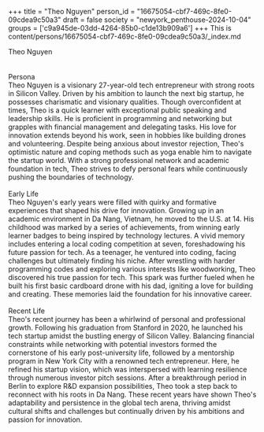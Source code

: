 +++
title = "Theo Nguyen"
person_id = "16675054-cbf7-469c-8fe0-09cdea9c50a3"
draft = false
society = "newyork_penthouse-2024-10-04"
groups = ['c9a945de-03dd-4264-85b0-c1de13b909a6']
+++
This is content/persons/16675054-cbf7-469c-8fe0-09cdea9c50a3/_index.md

<div class="h1_1_right">Theo Nguyen</div><br>
<br>
<div class="h2">Persona</div><div class="plain">Theo Nguyen is a visionary 27-year-old tech entrepreneur with strong roots in Silicon Valley. Driven by his ambition to launch the next big startup, he possesses charismatic and visionary qualities. Though overconfident at times, Theo is a quick learner with exceptional public speaking and leadership skills. He is proficient in programming and networking but grapples with financial management and delegating tasks. His love for innovation extends beyond his work, seen in hobbies like building drones and volunteering. Despite being anxious about investor rejection, Theo's optimistic nature and coping methods such as yoga enable him to navigate the startup world. With a strong professional network and academic foundation in tech, Theo strives to defy personal fears while continuously pushing the boundaries of technology.</div><br>
<div class="h2">Early Life</div><div class="plain">Theo Nguyen's early years were filled with quirky and formative experiences that shaped his drive for innovation. Growing up in an academic environment in Da Nang, Vietnam, he moved to the U.S. at 14. His childhood was marked by a series of achievements, from winning early learner badges to being inspired by technology lectures. A vivid memory includes entering a local coding competition at seven, foreshadowing his future passion for tech. As a teenager, he ventured into coding, facing challenges but ultimately finding his niche. After wrestling with harder programming codes and exploring various interests like woodworking, Theo discovered his true passion for tech. This spark was further fueled when he built his first basic cardboard drone with his dad, igniting a love for building and creating. These memories laid the foundation for his innovative career.</div><br>
<div class="h2">Recent Life</div><div class="plain">Theo's recent journey has been a whirlwind of personal and professional growth. Following his graduation from Stanford in 2020, he launched his tech startup amidst the bustling energy of Silicon Valley. Balancing financial constraints while networking with potential investors formed the cornerstone of his early post-university life, followed by a mentorship program in New York City with a renowned tech entrepreneur. Here, he refined his startup vision, which was interspersed with learning resilience through numerous investor pitch sessions. After a breakthrough period in Berlin to explore R&D expansion possibilities, Theo took a step back to reconnect with his roots in Da Nang. These recent years have shown Theo's adaptability and persistence in the global tech arena, thriving amidst cultural shifts and challenges but continually driven by his ambitions and passion for innovation.</div><br>
